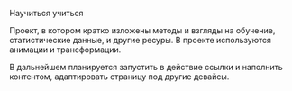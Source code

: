 Научиться учиться 

Проект, в котором кратко изложены методы и взгляды на обучение, статистические данные, и другие ресуры. 
В проекте используются анимации и трансформации. 

В дальнейшем планируется запустить в действие ссылки и наполнить контентом, адаптировать страницу под другие девайсы. 